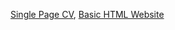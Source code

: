 <a href="https://roadmap.sh/projects/single-page-cv">Single Page CV</a>,
<a href="https://roadmap.sh/projects/basic-html-website">Basic HTML Website</a>

